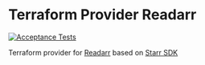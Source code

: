 # Terraform Provider Readarr
[![Acceptance Tests](https://github.com/Fuochi/terraform-provider-readarr/actions/workflows/test.yml/badge.svg)](https://github.com/Fuochi/terraform-provider-readarr/actions/workflows/test.yml)

Terraform provider for [Readarr](https://github.com/Readarr/Readarr) based on [Starr SDK](https://github.com/golift/starr)